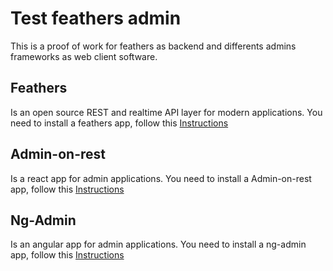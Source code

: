 # Test feathers admin

This is a proof of work for feathers as backend and differents admins frameworks as web client software.

## Feathers

Is an open source REST and realtime API layer for modern applications.
You need to install a feathers app, follow this [Instructions](./feathers/README.md)

## Admin-on-rest

Is a react app for admin applications.
You need to install a Admin-on-rest app, follow this [Instructions](./admin-on-rest/README.md)

## Ng-Admin

Is an angular app for admin applications.
You need to install a ng-admin app, follow this [Instructions](./ng-admin/README.md)

